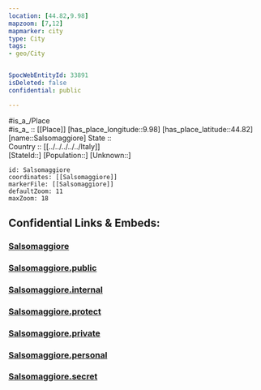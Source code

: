 ```yaml
---
location: [44.82,9.98] 
mapzoom: [7,12] 
mapmarker: city 
type: City
tags:
- geo/City


SpocWebEntityId: 33891
isDeleted: false
confidential: public

---
```

#is_a_/Place  
#is_a_ :: [[Place]] 
[has_place_longitude::9.98] 
[has_place_latitude::44.82] 
[name::Salsomaggiore] 
State ::  
Country :: [[../../../../../Italy]]  
[StateId::] 
[Population::] 
[Unknown::] 


```leaflet
id: Salsomaggiore
coordinates: [[Salsomaggiore]] 
markerFile: [[Salsomaggiore]] 
defaultZoom: 11 
maxZoom: 18
```


## Confidential Links & Embeds: 

### [Salsomaggiore](/_Standards/Earth/Continent/Europe/Europe~South/Italy/regions~Italy/Emilia-Romagna/Parma.Province/City/Salsomaggiore.md) 

### [Salsomaggiore.public](/_public/Earth/Continent/Europe/Europe~South/Italy/regions~Italy/Emilia-Romagna/Parma.Province/City/Salsomaggiore.public.md) 

### [Salsomaggiore.internal](/_internal/Earth/Continent/Europe/Europe~South/Italy/regions~Italy/Emilia-Romagna/Parma.Province/City/Salsomaggiore.internal.md) 

### [Salsomaggiore.protect](/_protect/Earth/Continent/Europe/Europe~South/Italy/regions~Italy/Emilia-Romagna/Parma.Province/City/Salsomaggiore.protect.md) 

### [Salsomaggiore.private](/_private/Earth/Continent/Europe/Europe~South/Italy/regions~Italy/Emilia-Romagna/Parma.Province/City/Salsomaggiore.private.md) 

### [Salsomaggiore.personal](/_personal/Earth/Continent/Europe/Europe~South/Italy/regions~Italy/Emilia-Romagna/Parma.Province/City/Salsomaggiore.personal.md) 

### [Salsomaggiore.secret](/_secret/Earth/Continent/Europe/Europe~South/Italy/regions~Italy/Emilia-Romagna/Parma.Province/City/Salsomaggiore.secret.md)

